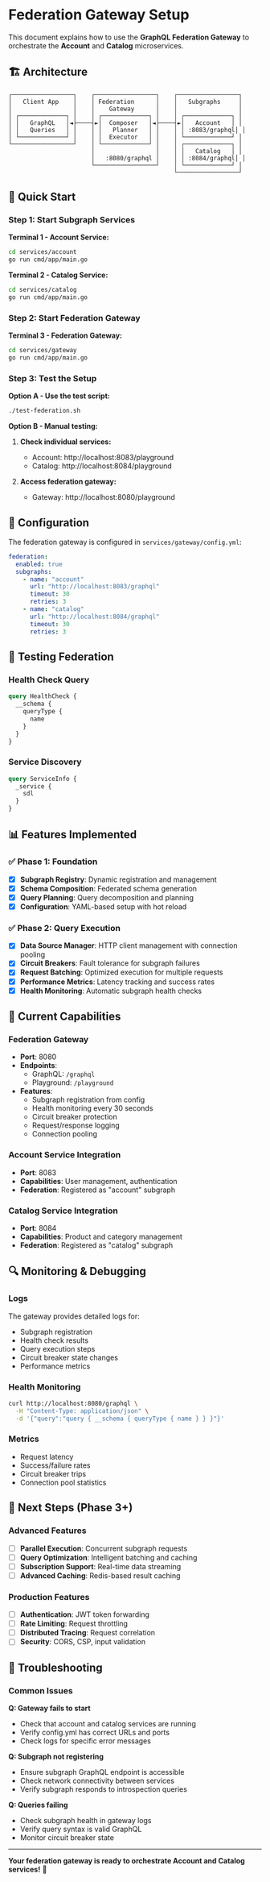 # Federation Gateway Setup

This document explains how to use the **GraphQL Federation Gateway** to orchestrate the **Account** and **Catalog** microservices.

## 🏗️ Architecture

```
┌─────────────────┐    ┌─────────────────┐    ┌─────────────────┐
│   Client App    │    │ Federation      │    │   Subgraphs     │
│                 │    │    Gateway      │    │                 │
│ ┌─────────────┐ │    │ ┌─────────────┐ │    │ ┌─────────────┐ │
│ │   GraphQL   │◄├────┤►│  Composer   │◄├────┤►│   Account   │ │
│ │   Queries   │ │    │ │   Planner   │ │    │ │ :8083/graphql│ │
│ └─────────────┘ │    │ │  Executor   │ │    │ └─────────────┘ │
└─────────────────┘    │ └─────────────┘ │    │ ┌─────────────┐ │
                       │                 │    │ │   Catalog   │ │
                       │   :8080/graphql │    │ │ :8084/graphql│ │
                       └─────────────────┘    │ └─────────────┘ │
                                              └─────────────────┘
```

## 🚀 Quick Start

### Step 1: Start Subgraph Services

**Terminal 1 - Account Service:**
```bash
cd services/account
go run cmd/app/main.go
```

**Terminal 2 - Catalog Service:**
```bash
cd services/catalog  
go run cmd/app/main.go
```

### Step 2: Start Federation Gateway

**Terminal 3 - Federation Gateway:**
```bash
cd services/gateway
go run cmd/app/main.go
```

### Step 3: Test the Setup

**Option A - Use the test script:**
```bash
./test-federation.sh
```

**Option B - Manual testing:**

1. **Check individual services:**
   - Account: http://localhost:8083/playground
   - Catalog: http://localhost:8084/playground

2. **Access federation gateway:**
   - Gateway: http://localhost:8080/playground

## 🔧 Configuration

The federation gateway is configured in `services/gateway/config.yml`:

```yaml
federation:
  enabled: true
  subgraphs:
    - name: "account"
      url: "http://localhost:8083/graphql"
      timeout: 30
      retries: 3
    - name: "catalog" 
      url: "http://localhost:8084/graphql"
      timeout: 30
      retries: 3
```

## 🧪 Testing Federation

### Health Check Query
```graphql
query HealthCheck {
  __schema {
    queryType {
      name
    }
  }
}
```

### Service Discovery
```graphql
query ServiceInfo {
  _service {
    sdl
  }
}
```

## 📊 Features Implemented

### ✅ Phase 1: Foundation
- [x] **Subgraph Registry**: Dynamic registration and management
- [x] **Schema Composition**: Federated schema generation
- [x] **Query Planning**: Query decomposition and planning
- [x] **Configuration**: YAML-based setup with hot reload

### ✅ Phase 2: Query Execution  
- [x] **Data Source Manager**: HTTP client management with connection pooling
- [x] **Circuit Breakers**: Fault tolerance for subgraph failures
- [x] **Request Batching**: Optimized execution for multiple requests
- [x] **Performance Metrics**: Latency tracking and success rates
- [x] **Health Monitoring**: Automatic subgraph health checks

## 🎯 Current Capabilities

### Federation Gateway
- **Port**: 8080
- **Endpoints**: 
  - GraphQL: `/graphql`
  - Playground: `/playground`
- **Features**:
  - Subgraph registration from config
  - Health monitoring every 30 seconds
  - Circuit breaker protection
  - Request/response logging
  - Connection pooling

### Account Service Integration
- **Port**: 8083
- **Capabilities**: User management, authentication
- **Federation**: Registered as "account" subgraph

### Catalog Service Integration  
- **Port**: 8084
- **Capabilities**: Product and category management
- **Federation**: Registered as "catalog" subgraph

## 🔍 Monitoring & Debugging

### Logs
The gateway provides detailed logs for:
- Subgraph registration
- Health check results
- Query execution steps
- Circuit breaker state changes
- Performance metrics

### Health Monitoring
```bash
curl http://localhost:8080/graphql \
  -H "Content-Type: application/json" \
  -d '{"query":"query { __schema { queryType { name } } }"}'
```

### Metrics
- Request latency
- Success/failure rates  
- Circuit breaker trips
- Connection pool statistics

## 🚧 Next Steps (Phase 3+)

### Advanced Features
- [ ] **Parallel Execution**: Concurrent subgraph requests
- [ ] **Query Optimization**: Intelligent batching and caching
- [ ] **Subscription Support**: Real-time data streaming
- [ ] **Advanced Caching**: Redis-based result caching

### Production Features
- [ ] **Authentication**: JWT token forwarding
- [ ] **Rate Limiting**: Request throttling
- [ ] **Distributed Tracing**: Request correlation
- [ ] **Security**: CORS, CSP, input validation

## 🐛 Troubleshooting

### Common Issues

**Q: Gateway fails to start**
- Check that account and catalog services are running
- Verify config.yml has correct URLs and ports
- Check logs for specific error messages

**Q: Subgraph not registering**  
- Ensure subgraph GraphQL endpoint is accessible
- Check network connectivity between services
- Verify subgraph responds to introspection queries

**Q: Queries failing**
- Check subgraph health in gateway logs
- Verify query syntax is valid GraphQL
- Monitor circuit breaker state

---

**Your federation gateway is ready to orchestrate Account and Catalog services!** 🎉 
